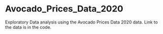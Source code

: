 # Avocado_Prices_Data_2020
Exploratory Data analysis using the Avocado Prices Data 2020 data. Link to the data is in the code.
